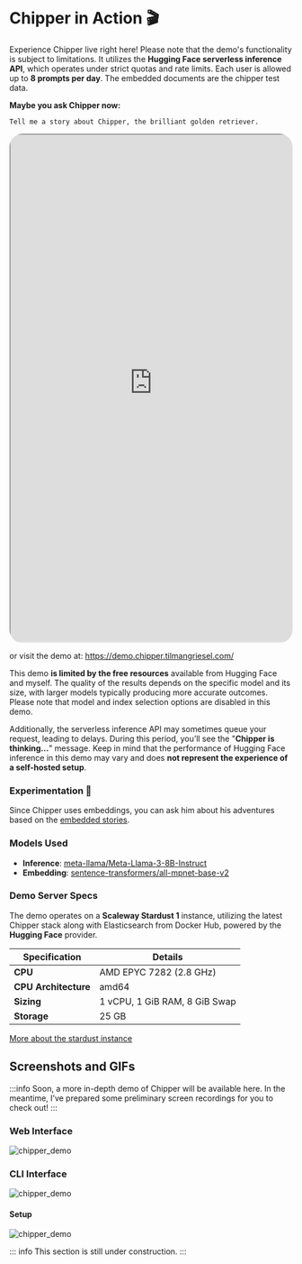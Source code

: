 # Chipper in Action 🎬

Experience Chipper live right here! Please note that the demo's functionality is subject to limitations. It utilizes the **Hugging Face serverless inference API**, which operates under strict quotas and rate limits. Each user is allowed up to **8 prompts per day**. The embedded documents are the chipper test data.

**Maybe you ask Chipper now:**
```plain
Tell me a story about Chipper, the brilliant golden retriever.
```

<div style="border-radius: 24px; overflow: hidden;">
 <iframe
   title="Chipper AI Demo"
   width="100%" 
   height="900"
   class="demo-frame"
   src="https://demo.chipper.tilmangriesel.com/">
 </iframe>
</div>

or visit the demo at: https://demo.chipper.tilmangriesel.com/

This demo **is limited by the free resources** available from Hugging Face and myself. The quality of the results depends on the specific model and its size, with larger models typically producing more accurate outcomes. Please note that model and index selection options are disabled in this demo.

Additionally, the serverless inference API may sometimes queue your request, leading to delays. During this period, you’ll see the "**Chipper is thinking...**" message. Keep in mind that the performance of Hugging Face inference in this demo may vary and does **not represent the experience of a self-hosted setup**.

### Experimentation 🧪
Since Chipper uses embeddings, you can ask him about his adventures based on the [embedded stories](https://github.com/TilmanGriesel/chipper/tree/main/tools/embed/testdata/md/internal).

### Models Used
- **Inference**: [meta-llama/Meta-Llama-3-8B-Instruct](https://huggingface.co/meta-llama/Meta-Llama-3-8B-Instruct)
- **Embedding**: [sentence-transformers/all-mpnet-base-v2](https://huggingface.co/sentence-transformers/all-mpnet-base-v2)

### Demo Server Specs
The demo operates on a **Scaleway Stardust 1** instance, utilizing the latest Chipper stack along with Elasticsearch from Docker Hub, powered by the **Hugging Face** provider.

| **Specification**   | **Details**            |
|----------------------|------------------------|
| **CPU**             | AMD EPYC 7282 (2.8 GHz) |
| **CPU Architecture** | amd64                 |
| **Sizing**           | 1 vCPU, 1 GiB RAM, 8 GiB Swap |
| **Storage**          | 25 GB                 |

[More about the stardust instance](https://www.scaleway.com/en/docs/compute/instances/reference-content/instances-datasheet/#stardust1-instances)

## Screenshots and GIFs

:::info
Soon, a more in-depth demo of Chipper will be available here. In the meantime, I’ve prepared some preliminary screen recordings for you to check out!
:::

### Web Interface

![chipper_demo](/assets/chipper_demo_01.gif)

### CLI Interface

![chipper_demo](/assets/demo_cli_01.gif)

#### Setup

![chipper_demo](/assets/chipper_setup_demo_01.gif)

::: info
This section is still under construction.
:::
